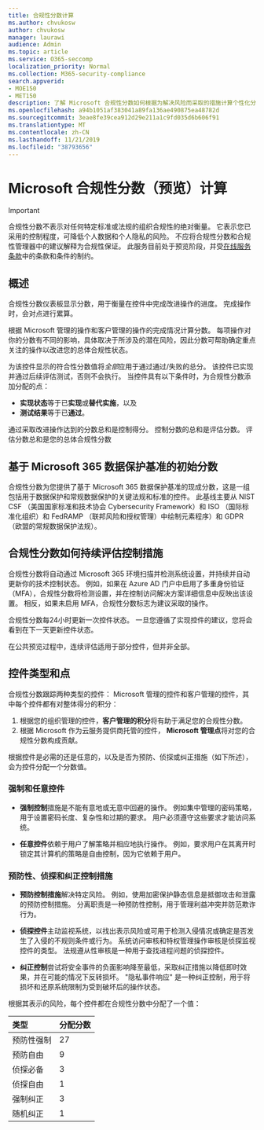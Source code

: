 ```yaml
---
title: 合规性分数计算
ms.author: chvukosw
author: chvukosw
manager: laurawi
audience: Admin
ms.topic: article
ms.service: O365-seccomp
localization_priority: Normal
ms.collection: M365-security-compliance
search.appverid:
- MOE150
- MET150
description: 了解 Microsoft 合规性分数如何根据为解决风险而采取的措施计算个性化分数，并提高您的合规性状况。
ms.openlocfilehash: a94b1051af383041a89fa136ae490875ea48782d
ms.sourcegitcommit: 3eae8fe39cea912d29e211a1c9fd035d6b606f91
ms.translationtype: MT
ms.contentlocale: zh-CN
ms.lasthandoff: 11/21/2019
ms.locfileid: "38793656"
---
```

# <a name="microsoft-compliance-score-preview-calculation"></a>Microsoft 合规性分数（预览）计算

> [!IMPORTANT]
> 合规性分数不表示对任何特定标准或法规的组织合规性的绝对衡量。 它表示您已采用的控制程度，可降低个人数据和个人隐私的风险。 不应将合规性分数和合规性管理器中的建议解释为合规性保证。 此服务目前处于预览阶段，并受[在线服务条款](https://go.microsoft.com/fwlink/?linkid=2108910)中的条款和条件的制约。

## <a name="overview"></a>概述

合规性分数仪表板显示分数，用于衡量在控件中完成改进操作的进度。 完成操作时，会对点进行累算。

根据 Microsoft 管理的操作和客户管理的操作的完成情况计算分数。 每项操作对你的分数有不同的影响，具体取决于所涉及的潜在风险，因此分数可帮助确定重点关注的操作以改进您的总体合规性状态。

为该控件显示的符合性分数值将*全部*应用于通过通过/失败的总分。 该控件已实现并通过后续评估测试，否则不会执行。 当控件具有以下条件时，为合规性分数添加分配的点：

- **实现状态**等于已**实现**或**替代实施**，以及
- **测试结果**等于已**通过**。

通过采取改进操作达到的分数总和是控制得分。 控制分数的总和是评估分数。 评估分数总和是您的总体合规性分数

## <a name="initial-score-based-on-microsoft-365-data-protection-baseline"></a>基于 Microsoft 365 数据保护基准的初始分数
  
合规性分数为您提供了基于 Microsoft 365 数据保护基准的现成分数，这是一组包括用于数据保护和常规数据保护的关键法规和标准的控件。 此基线主要从 NIST CSF （美国国家标准和技术协会 Cybersecurity Framework）和 ISO （国际标准化组织）和 FedRAMP （联邦风险和授权管理）中绘制元素程序）和 GDPR （欧盟的常规数据保护法规）。

## <a name="how-compliance-score-continuously-assesses-controls"></a>合规性分数如何持续评估控制措施

合规性分数将自动通过 Microsoft 365 环境扫描并检测系统设置，并持续并自动更新你的技术控制状态。 例如，如果在 Azure AD 门户中启用了多重身份验证（MFA），合规性分数将检测设置，并在控制访问解决方案详细信息中反映出该设置。 相反，如果未启用 MFA，合规性分数标志为建议采取的操作。

合规性分数每24小时更新一次控件状态。 一旦您遵循了实现控件的建议，您将会看到在下一天更新控件状态。

在公共预览过程中，连续评估适用于部分控件，但并非全部。
  
## <a name="control-types-and-points"></a>控件类型和点

合规性分数跟踪两种类型的控件： Microsoft 管理的控件和客户管理的控件，其中每个控件都有对整体得分的积分：

1. 根据您的组织管理的控件，**客户管理的积分**将有助于满足您的合规性分数。
2. 根据 Microsoft 作为云服务提供商托管的控件， **Microsoft 管理点**将对您的合规性分数构成贡献。

根据控件是必需的还是任意的，以及是否为预防、侦探或纠正措施（如下所述），会为控件分配一个分数值。

### <a name="mandatory-and-discretionary-controls"></a>强制和任意控件

 - **强制控制**措施是不能有意地或无意中回避的操作。 例如集中管理的密码策略，用于设置密码长度、复杂性和过期的要求。 用户必须遵守这些要求才能访问系统。
  
 - **任意控件**依赖于用户了解策略并相应地执行操作。 例如，要求用户在其离开时锁定其计算机的策略是自由控制，因为它依赖于用户。
  
### <a name="preventative-detective-and-corrective-controls"></a>预防性、侦探和纠正控制措施
  
 - **预防控制措施**解决特定风险。 例如，使用加密保护静态信息是抵御攻击和泄露的预防控制措施。 分离职责是一种预防性控制，用于管理利益冲突并防范欺诈行为。
  
 - **侦探控件**主动监视系统，以找出表示风险或可用于检测入侵情况或确定是否发生了入侵的不规则条件或行为。 系统访问审核和特权管理操作审核是侦探监视控件的类型。 法规遵从性审核是一种用于查找进程问题的侦探控件。
  
- **纠正控制**尝试将安全事件的负面影响降至最低，采取纠正措施以降低即时效果，并在可能的情况下反转损坏。 "隐私事件响应" 是一种纠正控制，用于将损坏和还原系统限制为受到破坏后的操作状态。
  
根据其表示的风险，每个控件都在合规性分数中分配了一个值：

|**类型**|**分配分数**|
|:-----|:-----|
| 预防性强制 | 27 |
| 预防自由 | 9  |
| 侦探必备 | 3  |
| 侦探自由 | 1  |
| 强制纠正 | 3  |
| 随机纠正 | 1  |
  